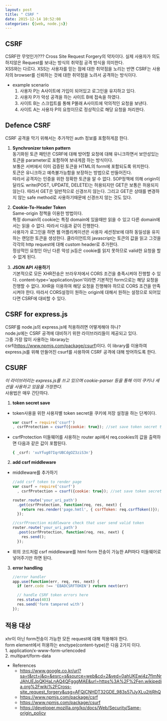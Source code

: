 ```yaml
---
layout: post
title: " CSRF "
date: 2015-12-14 10:52:08
categories: {{web, node.js}}
---
```


## **CSRF**
CSRF란 무엇인가???
Cross Site Request Forgery의 약자이다.  실제 사용자가 의도하지않은 Request를 보내는 방식의 취약점 공격 방식을 의미한다.  
XSS와는 다르다. XSS는 사용자를 믿는 점에 대한 취약점을 노리는 반면 CSRF는 사용자의 browser를 신뢰하는 것에 대한 취약점을 노려서 공격하는 방식이다.  

- example scenario   
  1. 사용자 P는 A사이트에 가입이 되어있고 로그인을 유지하고 있다.
  2. 사용자 P가 악성 공격을 하는 사이트 B에 접속을 하였다.
  3. 사이트 B는 스크립트를 통해 P몰래 A사이트에 악의적인 요청을 보낸다.
  4. 사이트 A는 사용자 P의 요청이므로 정상적으로 해당 요청을 처리한다. 

## **Defence CSRF**
CSRF 공격을 막기 위해서는 추가적인 auth 정보를 포함하게끔 한다.  

1. **Synchronizer token pattern**  
동기화된 토큰 패턴은 CSRF에 대해 방어할 요청에 대해 유니크하면서 보안성있는 토큰을 parameter로 포함하여 보내게끔 하는 방식이다.  
보통은 서버에서 이미 검증된 토큰을 HTML의 form에 포함되도록 위치한다.   
토큰은 유니크하고 예측불가능함을 보장하는 방법으로 만들어진다.  
따라서 공격자는 인증을 위한 정확한 토큰을 알 수 없다.
SOP정책에 의해 origin이 달라도 write(POST, UPDATE, DELETE)는 허용되지만 GET은 보통은 허용되지 않는다.  따라서 GET은 일반적으로 신경쓰지 않는다. 그리고 GET은 상태를 변경하지 않는 safe method로 사용하기때문에 신경쓰지 않는 것도 있다.


2. **Cookie-To-Header Token**  
Same-origin 정책을 이용한 방법이다.  
특정 domain의 cookie는 특정 domain에 있을때만 읽을 수 있고 다른 domain에서는 읽을 수 없다. 
따라서 다음과 같이 진행한다.  
사용자가 로그인을 하면 웹 어플리케이션은 사용자 세션정보에 대하 동일성을 유지하는 랜덤한 토큰을 생성한다.
클라이언트의 javascript는 토큰의 값을 읽고 그것을 각각의 http request에 대해 custom header로 추가한다.  
정상적인 요청인 아닌 다른 악성 js등은 cookie를 읽지 못하므로 valid한 요청을 할 수 없게 된다.  

3. **JSON API 사용하기**  
기본적으로 모든 XHR전송은 브라우저에서 CORS 조건을 충족시켜야 진행할 수 있다. 
content-type='application/json'이라면 기본적인 form으로는 해당 요청을 진행할 수 없다. XHR을 이용하여 해당 요청을 진행해야 하므로 CORS 조건을 만족시켜야 한다.
따라서 CORS설정이 원하는 origin에 대해서 원하는 설정으로 되어있다면 CSRF에 대비할 수 있다.


## **CSRF for express.js**
CSRF를 node.js의 express.js에 적용하려면 어떻게해야 하나?   
node.js에는 CSRF 공격에 대비하기 위한 라이브러리들이 제공되고 있다.  
그중 가장 많이 사용하는 libraray는 csrf(https://www.npmjs.com/package/csurf)이다. 이 library를 이용하여 express.js를 위해 만들어진 csurf를 사용하여 CSRF 공격에 대해 방어하도록 한다.  

## **CSURF**
*이 라이브러리는 express.js를 쓰고 있으며 cookie-parser 등을 통해 이미 쿠키나 세션을 사용하고 있음을 가정한다.*  
사용법은 매우 간단하다.  


1. **token secret save**  
  - token사용을 위한 사용자별 token secret을 쿠키에 저장 설정을 하는  단계이다.  

    ```javascript 
    var csurf = require('csurf')
    , csrfProtection = csurf({cookie: true}); //set save token secret to user cookie or req.session

    ```
  - csrfProtection 미들웨어를 사용하는 router api에서 req.cookies의 값을 출력하면 다음과 같은 값이 포함된다.   

    ```bash
    { _csrf: 'xuYfug07IqrUBCdgOZ3ziS3n'}
    ``` 

2. **add csrf middleware**   
  - middleware를 추가하기  

    ```javascript
    //add csrf token to render page
    var csurf = require('csurf')
      , csrfProtection = csurf({cookie: true}); //set save token secret to user cookie or req.session

    router.route('your_uri_path')
      .get(csrfProtection, function(req, res, next) {
        return res.render('page.hmtl', { csrfToken: req.csrfToken()});
      });

    //csrfProection middleware check that user send valid token
    router.route('your_uri_path')
      .post(csrfProtection, function(req, res, next) {
        res.send();
      });
    ```
  - 위의 코드처럼 csrf middleware를 html form 전송이 가능한 API마다 미들웨어로 넣어주기만 하면 된다. 

3. **error handling**  

    ```javascript
    //error handler
    app.use(function(err, req, res, next) {
      if (err.code !== 'EBADCSRFTOKEN') return next(err)
   
      // handle CSRF token errors here 
      res.status(403)
      res.send('form tampered with')
    });
    ```

## **적용 대상**
   xhr이 아닌 form전송이 가능한 모든 request에 대해 적용해야 한다.  
   form element에서 허용하는 enctype(content-type)은 다음 2가지 이다.   
      1. application/x-www-form-urlencoded   
      2. multipart/form-data

- References  
  - https://www.google.co.kr/url?sa=t&rct=j&q=&esrc=s&source=web&cd=2&ved=0ahUKEwj4z7flmNrJAhUEJpQKHaLnAQ4QFgggMAE&url=https%3A%2F%2Fen.wikipedia.org%2Fwiki%2FCross-site_request_forgery&usg=AFQjCNHDT32GDE_983s57iJyXLu2jtjRhQ
  - https://www.npmjs.com/package/csrf
  - https://www.npmjs.com/package/csurf
  - https://developer.mozilla.org/ko/docs/Web/Security/Same-origin_policy
